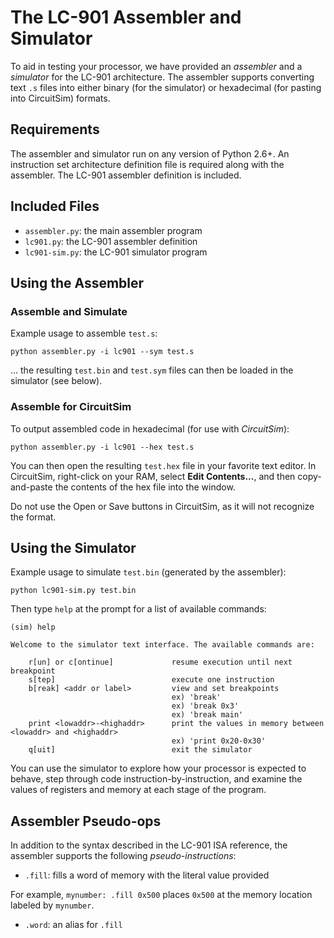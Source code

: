 The LC-901 Assembler and Simulator
===============

To aid in testing your processor, we have provided an *assembler* and
a *simulator* for the LC-901 architecture. The assembler supports
converting text `.s` files into either binary (for the simulator) or
hexadecimal (for pasting into CircuitSim) formats.

Requirements
-----------

The assembler and simulator run on any version of Python 2.6+. An
instruction set architecture definition file is required along with
the assembler. The LC-901 assembler definition is included.

Included Files
-----------

* `assembler.py`: the main assembler program
* `lc901.py`: the LC-901 assembler definition
* `lc901-sim.py`: the LC-901 simulator program

Using the Assembler
-----------

### Assemble and Simulate

Example usage to assemble `test.s`:

    python assembler.py -i lc901 --sym test.s

... the resulting `test.bin` and `test.sym` files can then be loaded
in the simulator (see below).

### Assemble for CircuitSim

To output assembled code in hexadecimal (for use with *CircuitSim*):

    python assembler.py -i lc901 --hex test.s

You can then open the resulting `test.hex` file in your favorite text
editor.  In CircuitSim, right-click on your RAM, select **Edit
Contents...**, and then copy-and-paste the contents of the hex file
into the window.

Do not use the Open or Save buttons in CircuitSim, as it will not
recognize the format.

Using the Simulator
-----------

Example usage to simulate `test.bin` (generated by the assembler):

    python lc901-sim.py test.bin

Then type `help` at the prompt for a list of available commands:

    (sim) help

    Welcome to the simulator text interface. The available commands are:

        r[un] or c[ontinue]             resume execution until next breakpoint
        s[tep]                          execute one instruction
        b[reak] <addr or label>         view and set breakpoints
                                        ex) 'break'
                                        ex) 'break 0x3'
                                        ex) 'break main'
        print <lowaddr>-<highaddr>      print the values in memory between <lowaddr> and <highaddr>
                                        ex) 'print 0x20-0x30'
        q[uit]                          exit the simulator

You can use the simulator to explore how your processor is expected to
behave, step through code instruction-by-instruction, and examine the
values of registers and memory at each stage of the program.

Assembler Pseudo-ops
-----------

In addition to the syntax described in the LC-901 ISA reference,
the assembler supports the following *pseudo-instructions*:

* `.fill`: fills a word of memory with the literal value provided

For example, `mynumber: .fill 0x500` places `0x500` at the memory
location labeled by `mynumber`.

* `.word`: an alias for `.fill`

